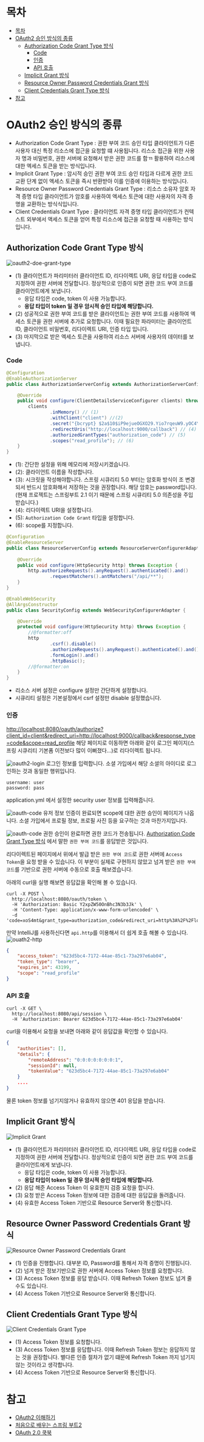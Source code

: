 
# 목차

<!-- TOC -->

- [목차](#%EB%AA%A9%EC%B0%A8)
- [OAuth2 승인 방식의 종류](#oauth2-%EC%8A%B9%EC%9D%B8-%EB%B0%A9%EC%8B%9D%EC%9D%98-%EC%A2%85%EB%A5%98)
    - [Authorization Code Grant Type 방식](#authorization-code-grant-type-%EB%B0%A9%EC%8B%9D)
        - [Code](#code)
        - [인증](#%EC%9D%B8%EC%A6%9D)
        - [API 호출](#api-%ED%98%B8%EC%B6%9C)
    - [Implicit Grant 방식](#implicit-grant-%EB%B0%A9%EC%8B%9D)
    - [Resource Owner Password Credentials Grant 방식](#resource-owner-password-credentials-grant-%EB%B0%A9%EC%8B%9D)
    - [Client Credentials Grant Type 방식](#client-credentials-grant-type-%EB%B0%A9%EC%8B%9D)
- [참고](#%EC%B0%B8%EA%B3%A0)

<!-- /TOC -->
# OAuth2 승인 방식의 종류

* Authorization Code Grant Type  : 권한 부여 코드 승인 타입
클라이언트가 다른 사용자 대신 특정 리소스에 접근을 요청할 떄 사용됩니다. 리스소 접근을 위한 사용자 명과 비밀번호, 권한 서버에 요청해서 받은 권한 코드를 함ㄲ 활용하여 리소스에 대한 엑세스 토큰을 받는 방식입니다.
* Implicit Grant Type : 암시적 승인
권한 부여 코드 승인 타입과 다르게 권한 코드 교환 단계 없이 엑세스 토큰을 즉시 반환받아 이를 인증에 이용하는 방식입니다.
* Resource Owner Password Credentials Grant Type : 리소스 소유자 암호 자격 증명 타입
클라이언트가 암호를 사용하여 엑세스 토큰에 대한 사용자의 자격 증명을 교환하는 방식식입니다.
* Client Credentials Grant Type : 클라이언트 자격 증명 타입
클라이언트가 컨텍스트 외부에서 액세스 토큰을 얻어 특정 리소스에 접근을 요청할 때 사용하는 방식입니다.

## Authorization Code Grant Type 방식

![oauth2-doe-grant-type](https://github.com/cheese10yun/TIL/raw/master/assets/oauth2-doe-grant-type_gnojt19me.png)

* (1) 클라이언트가 파리미터러 클라이언트 ID, 리다이렉트 URI, 응답 타입을 code로 지정하여 권한 서버에 전달합니다. 정상적으로 인증이 되면 권한 코드 부여 코드를 클라이언트에게 보냅니다.
  - 응답 타입은 code, token 이 사용 가능합니다.
  - **응답 타입이 token 일 경우 암시적 승인 타입에 해당합니다.**
* (2) 성공적으로 권한 부여 코드를 받은 클라이언트는 권한 부여 코드를 사용하여 엑세스 토큰을 권한 서버에 추가로 요청합니다. 이때 필요한 파라미터는 클라이언트 ID, 클라이언트 비밀번호, 리다이렉트 URI, 인증 타입 입니다.
* (3) 마지막으로 받은 엑세스 토큰을 사용하여 리소스 서버에 사용자의 데이터를 보냅니다.

### Code

```java
@Configuration
@EnableAuthorizationServer
public class AuthorizationServerConfig extends AuthorizationServerConfigurerAdapter {

    @Override
    public void configure(ClientDetailsServiceConfigurer clients) throws Exception {
        clients
                .inMemory() // (1)
                .withClient("client") //(2)
                .secret("{bcrypt} $2a$10$iP9ejueOGXO29.Yio7rqeuW9.yOC4YaV8fJp3eIWbP45eZSHFEwMG")  //(3) password
                .redirectUris("http://localhost:9000/callback") // (4)
                .authorizedGrantTypes("authorization_code") // (5)
                .scopes("read_profile"); // (6)
    }
}
```
* (1): 간단한 설정을 위해 메모리에 저장시키겠습니다. 
* (2): 클라이언트 이름을 작성합니다.
* (3): 시크릿을 작성해야합니다. 스프링 시큐리티 5.0 부터는 암호화 방식이 조 변경되서 반드시 암호화해서 저장하는 것을 권장합니다. 해당 암호는 password입니다. (현재 프로젝트는 스프링부트 2.1 이기 때문에 스프링 시큐리티 5.0 의존성을 주입받습니다.)
* (4): 리다이렉트 URI을 설정합니다.
* (5): `Authorization Code Grant` 타입을 설정합니다.
* (6): scope를 지정합니다.


```java
@Configuration
@EnableResourceServer
public class ResourceServerConfig extends ResourceServerConfigurerAdapter {
    
    @Override
    public void configure(HttpSecurity http) throws Exception {
        http.authorizeRequests().anyRequest().authenticated().and()
                .requestMatchers().antMatchers("/api/**");
    }
}

@EnableWebSecurity
@AllArgsConstructor
public class SecurityConfig extends WebSecurityConfigurerAdapter {

    @Override
    protected void configure(HttpSecurity http) throws Exception {
        //@formatter:off
		http
                .csrf().disable()
                .authorizeRequests().anyRequest().authenticated().and()
                .formLogin().and()
                .httpBasic();
        //@formatter:on
    }
}
```
* 리소스 서버 설정은 configure 설정만 간단하게 설정합니다.
* 시큐리티 설정은 기본설정에서 csrf 설정만 disable 설정했습니다.


### 인증
[http://localhost:8080/oauth/authorize?client_id=client&redirect_uri=http://localhost:9000/callback&response_type=code&scope=read_profile](http://localhost:8080/oauth/authorize?client_id=client&redirect_uri=http://localhost:9000/callback&response_type=code&scope=read_profile) 해당 페이지로 이동하면 아래와 같이 로그인 페이지(스프링 시큐리티 기본폼 이전보다 많이 이뻐졌다...)로 리다이렉트 됩니다.

![oauth2-login](/assets/oauth2-login.png)
로그인 정보를 입력합니다. 소셜 가입에서 해당 소셜의 아이디로 로그인하는 것과 동일한 행위입니다.

```
username: user
password: pass
```
application.yml 에서 설정한 security user 정보를 입력해줍니다.


![oauth-code](/assets/oauth-prove.png)
유저 정보 인증이 완료되면 scope에 대한 권한 승인이 페이지가 나옵니다. 소셜 가입에서 프로필 정보, 프로필 사진 등을 요구하는 것과 마찬가지입니다.

![oauth-code](/assets/oauth-code.png)
권한 승인이 완료하면 권한 코드가 전송됩니다. [Authorization Code Grant Type 방식](#authorization-code-grant-type-%EB%B0%A9%EC%8B%9D) 에서 말한 `권한 부여 코드`를 응답받은 것입니다. 

리다이렉트된 페이지에서 위에서 발급 받은 `권한 부여 코드`로 권한 서버에 `Access Token`을 요청 받을 수 있습니다. 이 부분이 실제로 구현하지 않았고 넘겨 받은 `권한 부여 코드`를 기반으로 권한 서버에 수동으로 호출 해보겠습니다.

아래의 curl을 실행 해보면 응답값을 확인해 볼 수 있습니다.
```curl
curl -X POST \
  http://localhost:8080/oauth/token \
  -H 'Authorization: Basic Y2xpZW50OnBhc3N3b3Jk' \
  -H 'Content-Type: application/x-www-form-urlencoded' \
  -d 'code=xoS4mt&grant_type=authorization_code&redirect_uri=http%3A%2F%2Flocalhost%3A9000%2Fcallback&scope=read_profile'
```
만약 IntelliJ를 사용하신다면 `api.http`를 이용해서 더 쉽게 호출 해볼 수 있습니다.
![ouath2-http](/assets/ouath2-http.png)


```json
{
    "access_token": "623d5bc4-7172-44ae-85c1-73a297e6ab04",
    "token_type": "bearer",
    "expires_in": 43199,
    "scope": "read_profile"
}
```

### API 호출
```
curl -X GET \
  http://localhost:8080/api/session \
  -H 'Authorization: Bearer 623d5bc4-7172-44ae-85c1-73a297e6ab04'
```

curl을 이용해서 요청을 보내면 아래와 같이 응답값을 확인할 수 있습니다.
```json
{
    "authorities": [],
    "details": {
        "remoteAddress": "0:0:0:0:0:0:0:1",
        "sessionId": null,
        "tokenValue": "623d5bc4-7172-44ae-85c1-73a297e6ab04"
    }
    ....
}
```

물론 token 정보를 넘기지않거나 유효하지 않으면 401 응답을 받습니다.


## Implicit Grant 방식

![Implicit Grant](https://github.com/cheese10yun/TIL/raw/master/assets/Implicit%20Grant.png)

* (1) 클라이언트가 파리미터러 클라이언트 ID, 리다이렉트 URI, 응답 타입을 code로 지정하여 권한 서버에 전달합니다. 정상적으로 인증이 되면 권한 코드 부여 코드를 클라이언트에게 보냅니다.
  - 응답 타입은 code, token 이 사용 가능합니다.
  - **응답 타입이 token 일 경우 암시적 승인 타입에 해당합니다.**
* (2) 응답 해준 Access Token 이 유효한지 검증 요청을 합니다.
* (3) 요청 받은 Access Token 정보에 대한 검증에 대한 응답값을 돌려줍니다.
* (4) 유효한 Access Token 기반으로 Resource Server와 통신합니다.

## Resource Owner Password Credentials Grant 방식

![Resource Owner Password Credentials Grant](https://github.com/cheese10yun/TIL/raw/master/assets/Resource%20Owner%20Password%20Credentials%20Grant.png)

* (1) 인증을 진행합니다. 대부분 ID, Password를 통해서 자격 증명이 진행됩니다.
* (2) 넘겨 받은 정보기반으로 권한 서버에 Access Token 정보를 요청합니다.
* (3) Access Token 정보를 응답 받습니다. 이때 Refresh Token 정보도 넘겨 줄 수도 있습니다.
* (4) Access Token 기반으로 Resource Server와 통신합니다.

## Client Credentials Grant Type 방식

![Client Credentials Grant Type](https://github.com/cheese10yun/TIL/raw/master/assets/Client%20Credentials%20Grant%20Type.png)

* (1) Access Token 정보를 요청합니다.
* (3) Access Token 정보를 응답합니다. 이때 Refresh Token 정보는 응답하지 않는 것을 권장합니다. 별다른 인증 절차가 없기 떄문에 Refresh Token 까지 넘기지 않는 것이라고 생각합니다.
* (4) Access Token 기반으로 Resource Server와 통신합니다.


# 참고
* [OAuth2 이해하기](http://www.bubblecode.net/en/2016/01/22/understanding-oauth2/)
* [처음으로 배우는 스프링 부트2](http://www.hanbit.co.kr/store/books/look.php?p_code=B4458049183)
* [OAuth 2.0 쿡북](http://www.kyobobook.co.kr/product/detailViewKor.laf?ejkGb=KOR&mallGb=KOR&barcode=9791161752211&orderClick=LAG&Kc=)